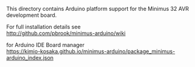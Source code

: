 This directory contains Arduino platform support for the Minimus 32 AVR
development board.

For full installation details see<br />
http://github.com/pbrook/minimus-arduino/wiki

for Arduino IDE Board manager<br />
https://kimio-kosaka.github.io/minimus-arduino/package_minimus-arduino_index.json
